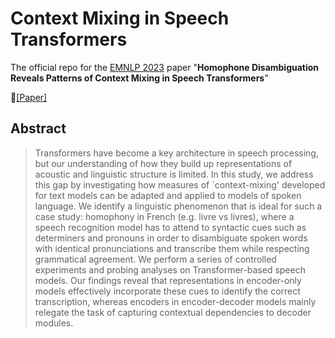 # Context Mixing in Speech Transformers

The official repo for the [EMNLP 2023](https://2023.emnlp.org/) paper "__Homophone Disambiguation Reveals Patterns of Context Mixing in Speech Transformers__"

📃[[Paper]](https://arxiv.org/abs/2310.09925)

## Abstract
> Transformers have become a key architecture in speech processing, but our understanding of how they build up representations of acoustic and linguistic structure is limited.  In this study, we address this gap by investigating how measures of `context-mixing' developed for text models can be adapted and applied to models of spoken language.  We identify a linguistic phenomenon that is ideal for such a case study: homophony in French (e.g. livre vs livres), where a speech recognition model has to attend to syntactic cues such as determiners and pronouns in order to disambiguate spoken words with identical pronunciations and transcribe them while respecting grammatical agreement. We perform a series of controlled experiments and probing analyses on Transformer-based speech  models. Our findings reveal that representations in encoder-only models effectively incorporate these cues to identify the correct transcription, whereas encoders in encoder-decoder models mainly relegate the task of capturing contextual dependencies to decoder modules.
